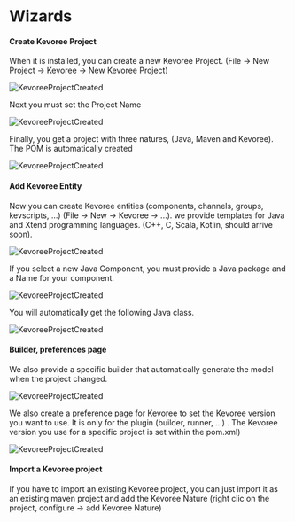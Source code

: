 # Wizards

#### Create Kevoree Project

When it is installed, you can create a new Kevoree Project. (File -> New Project -> Kevoree -> New Kevoree Project)

![KevoreeProjectCreated](https://raw.github.com/kevoree/kevoree-eclipse-plugin/master/KevoreeEclipseUpdateSite/web/KevoreeCreateProject.png)

Next you must set the Project Name

![KevoreeProjectCreated](https://raw.github.com/kevoree/kevoree-eclipse-plugin/master/KevoreeEclipseUpdateSite/web/KevoreeCreateProjectName.png)

Finally,  you get a project with three natures, (Java, Maven and Kevoree). The POM is automatically created

![KevoreeProjectCreated](https://raw.github.com/kevoree/kevoree-eclipse-plugin/master/KevoreeEclipseUpdateSite/web/KevoreeProjectCreated.png)

#### Add Kevoree Entity

Now you can create Kevoree entities (components, channels, groups, kevscripts, ...)  (File -> New -> Kevoree -> ...). we provide templates for Java and Xtend programming languages. (C++, C, Scala, Kotlin, should arrive soon).

![KevoreeProjectCreated](https://raw.github.com/kevoree/kevoree-eclipse-plugin/master/KevoreeEclipseUpdateSite/web/KevoreeCreateKevoreeEntity.png)

If you select a new Java Component, you must provide a Java package and a Name for your component.

![KevoreeProjectCreated](https://raw.github.com/kevoree/kevoree-eclipse-plugin/master/KevoreeEclipseUpdateSite/web/KevoreeCreateComponent.png)

 You will automatically get the following Java class.

![KevoreeProjectCreated](https://raw.github.com/kevoree/kevoree-eclipse-plugin/master/KevoreeEclipseUpdateSite/web/KevoreeComponentCreated.png)


#### Builder, preferences page

We also provide a specific builder that automatically generate the model when the project changed.

![KevoreeProjectCreated](https://raw.github.com/kevoree/kevoree-eclipse-plugin/master/KevoreeEclipseUpdateSite/web/KevoreeEclipseBuilder.png)

We also create a preference page for Kevoree to set the Kevoree version you want to use. It is only for the plugin (builder, runner, ...) . The Kevoree version you use for a specific project is set within the pom.xml)

![KevoreeProjectCreated](https://raw.github.com/kevoree/kevoree-eclipse-plugin/master/KevoreeEclipseUpdateSite/web/KevoreeEclipsePreference.png)

#### Import a Kevoree project

If you have to import an existing Kevoree project, you can just import it as an existing maven project and add the Kevoree Nature (right clic on the project, configure -> add Kevoree Nature)
